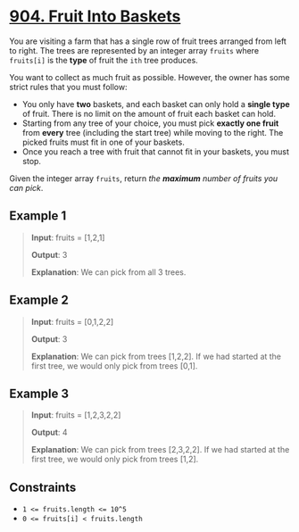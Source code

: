 # [904. Fruit Into Baskets](https://leetcode.com/problems/fruit-into-baskets/)

You are visiting a farm that has a single row of fruit trees arranged from left to right. The trees are represented by an integer array `fruits` where `fruits[i]` is the **type** of fruit the `ith` tree produces.

You want to collect as much fruit as possible. However, the owner has some strict rules that you must follow:

- You only have **two** baskets, and each basket can only hold a **single type** of fruit. There is no limit on the amount of fruit each basket can hold.
- Starting from any tree of your choice, you must pick **exactly one fruit** from **every** tree (including the start tree) while moving to the right. The picked fruits must fit in one of your baskets.
- Once you reach a tree with fruit that cannot fit in your baskets, you must stop.

Given the integer array `fruits`, return *the **maximum** number of fruits you can pick*.

## Example 1

> **Input**: fruits = [1,2,1]
>
> **Output**: 3
>
> **Explanation**: We can pick from all 3 trees.

## Example 2

> **Input**: fruits = [0,1,2,2]
>
> **Output**: 3
>
> **Explanation**: We can pick from trees [1,2,2].
If we had started at the first tree, we would only pick from trees [0,1].

## Example 3

> **Input**: fruits = [1,2,3,2,2]
>
> **Output**: 4
>
> **Explanation**: We can pick from trees [2,3,2,2].
If we had started at the first tree, we would only pick from trees [1,2].

## Constraints

- `1 <= fruits.length <= 10^5`
- `0 <= fruits[i] < fruits.length`
